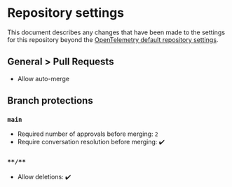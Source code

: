 # Repository settings

This document describes any changes that have been made to the
settings for this repository beyond the [OpenTelemetry default repository
settings](../docs/how-to-configure-new-repository.md#repository-settings).

## General > Pull Requests

* Allow auto-merge

## Branch protections

### `main`

* Required number of approvals before merging: `2`
* Require conversation resolution before merging: :heavy_check_mark:

### `**/**`

* Allow deletions: :heavy_check_mark:

